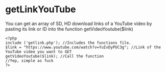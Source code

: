 # getLinkYouTube

You can get an array of SD, HD download links of a YouTube video by pasting its link or ID into the function getVideoYoutube($link)

```
<?php
include ('getlink.php'); //Includes the functions file.
$link = "https://www.youtube.com/watch?v=YuIvDyPUC3g"; //Link of the YouTube video you want to GET
getVideoYoutube($link); //Call the function
//Yep, simple as fuck
?>
```
